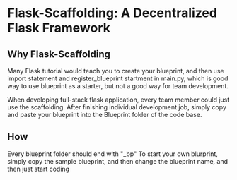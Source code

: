 # Flask-Scaffolding: A Decentralized Flask Framework

## Why Flask-Scaffolding
Many Flask tutorial would teach you to create your blueprint, and then use import statement and register_blueprint startment in main.py, which is good way to use blueprint as a starter, but not a good way for team development.

When developing full-stack flask application, every team member could just use the scaffolding. After finishing individual development job, simply copy and paste your blueprint into the Blueprint folder of the code base.

## How
Every blueprint folder should end with "_bp"
To start your own blurprint, simply copy the sample blueprint, and then change the blueprint name, and then just start coding
